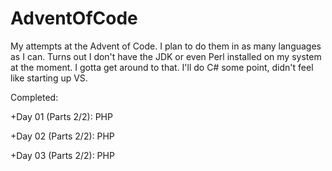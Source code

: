 # AdventOfCode
My attempts at the Advent of Code. I plan to do them in as many languages as I can. Turns out I don't have the JDK or even Perl installed on my system at the moment. I gotta get around to that. I'll do C# some point, didn't feel like starting up VS.

Completed:

+Day 01 (Parts 2/2): PHP

+Day 02 (Parts 2/2): PHP

+Day 03 (Parts 2/2): PHP
